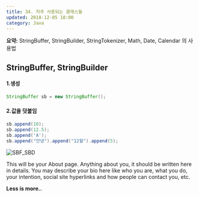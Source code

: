 ```yaml
---
title: 34. 자주 사용되는 클래스들
updated: 2018-12-05 18:00
category: Java
---
```


**요약:** StringBuffer, StringBuilder, StringTokenizer, Math, Date, Calendar 의 사용법

## StringBuffer, StringBuilder

#### 1.생성
```java
StringBuffer sb = new StringBuffer();
```
#### 2.값을 덧붙임
```java
sb.append(10);
sb.append(12.5);
sb.append('A');
sb.append("안녕").append("12월").append(5);
```

![SBF_SBD](http://rlawjddbs.github.io/_posts/imgs/1205/StringBuffer.gif)

This will be your About page. Anything about you, it should be written here in details. You may describe your bio here like who you are, what you do, your intention, social site hyperlinks and how people can contact you, etc.

**Less is more..**